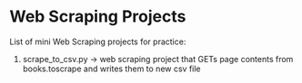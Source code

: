 # Web Scraping Projects
List of mini Web Scraping projects for practice:
1. scrape_to_csv.py -> web scraping project that GETs page contents from books.toscrape and writes them to new csv file
